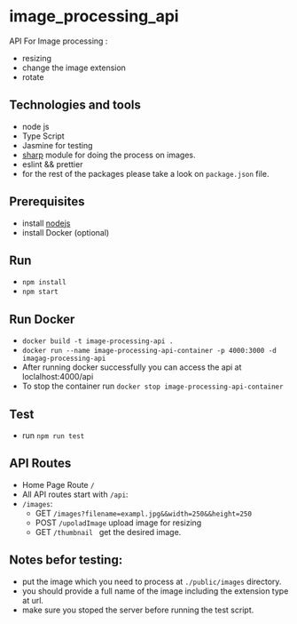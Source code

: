 # image_processing_api

API For Image processing :

- resizing
- change the image extension
- rotate

## Technologies and tools
* node js
* Type Script
* Jasmine for testing
* [sharp](https://www.npmjs.com/package/sharp) module for doing the process on images.
* eslint && prettier
* for the rest of the packages please take a look on `package.json` file.


## Prerequisites

- install [nodejs](https://nodejs.org/en/download/)
- install Docker (optional)

## Run

- `npm install`
- `npm start`

## Run Docker  

-  `docker build -t image-processing-api .`
- `docker run --name image-processing-api-container -p 4000:3000 -d imagag-processing-api`
- After running docker successfully you can access the api at loclalhost:4000/api  
- To stop the container run `docker stop image-processing-api-container`
## Test

- run `npm run test`

## API Routes

- Home Page Route `/`
- All API routes start with `/api`:
- `/images`:
  - GET `/images?filename=exampl.jpg&&width=250&&height=250`
  - POST `/upoladImage` upload image for resizing
  - GET `/thumbnail ` get the desired image.

## Notes befor testing:

- put the image which you need to process at `./public/images` directory.
- you should provide a full name of the image including the extension type at url.
- make sure you stoped the server before running the test script.

